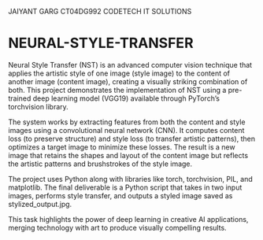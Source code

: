 JAIYANT GARG 
CT04DG992
CODETECH IT SOLUTIONS


# NEURAL-STYLE-TRANSFER
Neural Style Transfer (NST) is an advanced computer vision technique that applies the artistic style of one image (style image) to the content of another image (content image), creating a visually striking combination of both. This project demonstrates the implementation of NST using a pre-trained deep learning model (VGG19) available through PyTorch’s torchvision library.

The system works by extracting features from both the content and style images using a convolutional neural network (CNN). It computes content loss (to preserve structure) and style loss (to transfer artistic patterns), then optimizes a target image to minimize these losses. The result is a new image that retains the shapes and layout of the content image but reflects the artistic patterns and brushstrokes of the style image.

The project uses Python along with libraries like torch, torchvision, PIL, and matplotlib. The final deliverable is a Python script that takes in two input images, performs style transfer, and outputs a styled image saved as stylized_output.jpg.

This task highlights the power of deep learning in creative AI applications, merging technology with art to produce visually compelling results.

